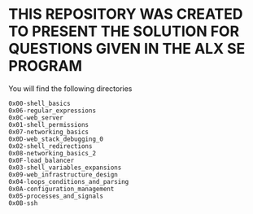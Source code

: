 # THIS REPOSITORY WAS CREATED TO PRESENT THE SOLUTION FOR QUESTIONS GIVEN IN THE ALX SE PROGRAM

 You will find the following directories
  
   
    0x00-shell_basics                  
    0x06-regular_expressions        
    0x0C-web_server
    0x01-shell_permissions             
    0x07-networking_basics          
    0x0D-web_stack_debugging_0
    0x02-shell_redirections            
    0x08-networking_basics_2        
    0x0F-load_balancer
    0x03-shell_variables_expansions    
    0x09-web_infrastructure_design  
    0x04-loops_conditions_and_parsing  
    0x0A-configuration_management
    0x05-processes_and_signals         
    0x0B-ssh
